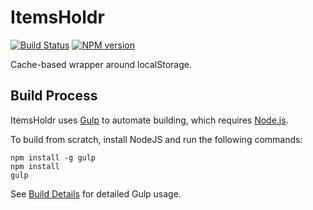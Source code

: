 # ItemsHoldr
[![Build Status](https://travis-ci.org/FullScreenShenanigans/ItemsHoldr.svg?branch=master)](https://travis-ci.org/FullScreenShenanigans/ItemsHoldr)
[![NPM version](https://badge.fury.io/js/itemsholdr.svg)](http://badge.fury.io/js/itemsholdr)

Cache-based wrapper around localStorage.


## Build Process

ItemsHoldr uses [Gulp](http://gulpjs.com/) to automate building, which requires [Node.js](http://node.js.org).

To build from scratch, install NodeJS and run the following commands:

```
npm install -g gulp
npm install
gulp
```

See [Build Details](https://github.com/FullScreenShenanigans/Documentation/blob/master/Build%20Details.md) for detailed Gulp usage.
